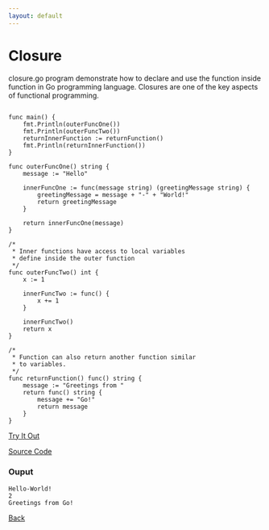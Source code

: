 ```yaml
---
layout: default
---
```


# Closure

closure.go program demonstrate how to declare and use the function inside function in Go programming language. Closures are one of the key aspects of functional programming.

```

func main() {
	fmt.Println(outerFuncOne())
	fmt.Println(outerFuncTwo())
	returnInnerFunction := returnFunction()
	fmt.Println(returnInnerFunction())
}

func outerFuncOne() string {
	message := "Hello"

	innerFuncOne := func(message string) (greetingMessage string) {
		greetingMessage = message + "-" + "World!"
		return greetingMessage
	}

	return innerFuncOne(message)
}

/*
 * Inner functions have access to local variables
 * define inside the outer function
 */
func outerFuncTwo() int {
	x := 1

	innerFuncTwo := func() {
		x += 1
	}

	innerFuncTwo()
	return x
}

/*
 * Function can also return another function similar
 * to variables.
 */
func returnFunction() func() string {
	message := "Greetings from "
	return func() string {
		message += "Go!"
		return message
	}
}

```
<a href='https://play.golang.org/p/8Y_XC1cgziU' target='_blank'>Try It Out</a>

[Source Code](https://github.com/sagar-jadhav/go-examples/blob/master/src/closure.go)

### Ouput

```
Hello-World!
2
Greetings from Go!
```

[Back](./)
